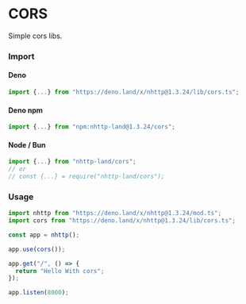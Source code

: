 # CORS
Simple cors libs.

### Import
#### Deno
```ts
import {...} from "https://deno.land/x/nhttp@1.3.24/lib/cors.ts";
```
#### Deno npm
```ts
import {...} from "npm:nhttp-land@1.3.24/cors";
```
#### Node / Bun
```ts
import {...} from "nhttp-land/cors";
// or
// const {...} = require("nhttp-land/cors");
```

### Usage
```ts
import nhttp from "https://deno.land/x/nhttp@1.3.24/mod.ts";
import cors from "https://deno.land/x/nhttp@1.3.24/lib/cors.ts";

const app = nhttp();

app.use(cors());

app.get("/", () => {
  return "Hello With cors";
});

app.listen(8000);
```